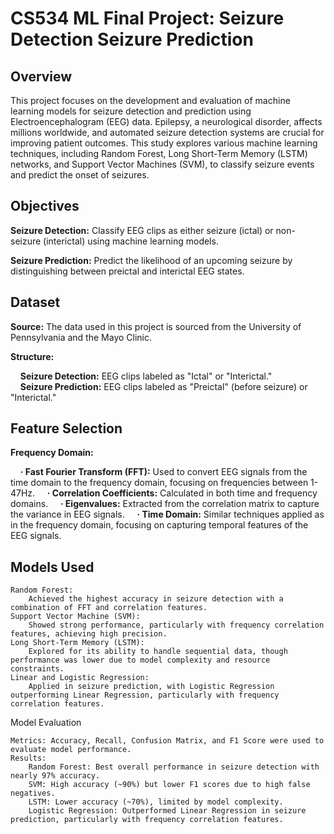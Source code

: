 # CS534 ML Final Project: Seizure Detection Seizure Prediction
## Overview

This project focuses on the development and evaluation of machine learning models for seizure detection and prediction using Electroencephalogram (EEG) data. Epilepsy, a neurological disorder, affects millions worldwide, and automated seizure detection systems are crucial for improving patient outcomes. This study explores various machine learning techniques, including Random Forest, Long Short-Term Memory (LSTM) networks, and Support Vector Machines (SVM), to classify seizure events and predict the onset of seizures.

## Objectives

**Seizure Detection:** Classify EEG clips as either seizure (ictal) or non-seizure (interictal) using machine learning models.

**Seizure Prediction:** Predict the likelihood of an upcoming seizure by distinguishing between preictal and interictal EEG states.

## Dataset

**Source:** The data used in this project is sourced from the University of Pennsylvania and the Mayo Clinic.

**Structure:**

&nbsp;&nbsp;&nbsp;&nbsp;**Seizure Detection:** EEG clips labeled as "Ictal" or "Interictal."   
&nbsp;&nbsp;&nbsp;&nbsp;**Seizure Prediction:** EEG clips labeled as "Preictal" (before seizure) or "Interictal."   

## Feature Selection

**Frequency Domain:**

&nbsp;&nbsp;&nbsp;&nbsp;**· Fast Fourier Transform (FFT):** Used to convert EEG signals from the time domain to the frequency domain, focusing on frequencies between 1-47Hz.
&nbsp;&nbsp;&nbsp;&nbsp;**· Correlation Coefficients:** Calculated in both time and frequency domains.
&nbsp;&nbsp;&nbsp;&nbsp;**· Eigenvalues:** Extracted from the correlation matrix to capture the variance in EEG signals.
&nbsp;&nbsp;&nbsp;&nbsp;**· Time Domain:** Similar techniques applied as in the frequency domain, focusing on capturing temporal features of the EEG signals.

## Models Used

    Random Forest:
        Achieved the highest accuracy in seizure detection with a combination of FFT and correlation features.
    Support Vector Machine (SVM):
        Showed strong performance, particularly with frequency correlation features, achieving high precision.
    Long Short-Term Memory (LSTM):
        Explored for its ability to handle sequential data, though performance was lower due to model complexity and resource constraints.
    Linear and Logistic Regression:
        Applied in seizure prediction, with Logistic Regression outperforming Linear Regression, particularly with frequency correlation features.

Model Evaluation

    Metrics: Accuracy, Recall, Confusion Matrix, and F1 Score were used to evaluate model performance.
    Results:
        Random Forest: Best overall performance in seizure detection with nearly 97% accuracy.
        SVM: High accuracy (~90%) but lower F1 scores due to high false negatives.
        LSTM: Lower accuracy (~70%), limited by model complexity.
        Logistic Regression: Outperformed Linear Regression in seizure prediction, particularly with frequency correlation features.
